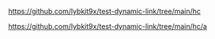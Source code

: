 https://github.com/lybkit9x/test-dynamic-link/tree/main/hc



https://github.com/lybkit9x/test-dynamic-link/tree/main/hc/a
